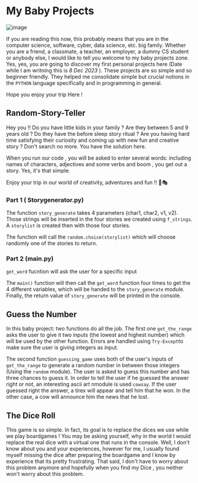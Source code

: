 # My Baby Projects 


![image](https://github.com/Aladin-bit01/Random-Story-Teller/assets/144846441/a1b86a29-53eb-4b24-83c9-5ac9512ef27a)

If you are reading this now, this probably means that you are in the computer science, software, cyber, data science, etc. big family. Whether you are a friend, a classmate, a teacher, an employer, a dummy CS student or anybody else, I would like to tell you welcome to my baby projects zone. Yes, yes, you are going to discover my first personal projects here (Date while I am writning this is *8 Dec 2023* ). These projects are so simple and so beginner friendly. They helped me consolidate simple but crucial notions in the `PYTHON` language specifically and in programming in general. 

Hope you enjoy your trip Here !


##  Random-Story-Teller
Hey you !! Do you have little kids in your family ? Are they between 5 and 9 years old ? Do they have the before sleep story ritual ? Are you having hard time satisfying their curiosity and coming up with new fun and creative story ?
Don't search no more. You have the solution here. 


When you run our code , you will be asked to enter several words: including names of characters, adjectives and some verbs and boom , you get out a story. Yes, it's that simple.


Enjoy your trip in our world of creativity, adventures and fun !! 🎢🎭
 
### Part 1 ( Storygenerator.py)

The function `story_generate` takes 4 parameters (char1, char2, v1, v2). Those strings will be inserted in the four stories we created using `f_strings`. 
A `storylist` is created then with those four stories. 

The function will call the `random.choice(storylist)` which will choose randomly one of the stories to return.


### Part 2 (main.py)

`get_word` fucntion will ask the user for a specific input

The `main()` function will then call the `get_word` function four times to get the 4 different variables, which will be handed to the `story_generate` module. Finally, the return value of `story_generate` will be printed in the console. 


## Guess the Number 

In this baby project: two functions do all the job. The first one `get_the_range` asks the user to give it two inputs (the lowest and highest number) which will be used by the other function. Errors are handled using `Try-Except`to make sure the user is giving integers as input. 

The second function `guessing_game` uses both of the user's inputs of `get_the_range` to generate a random number in between those integers (Using the `random` module). The user is asked to guess this number and has three chances to guess it. In order to tell the user if he guessed the answer right or not, an interesting ascii art nmodule is used `cowsay`. If the user guessed right the answer, a tirex will appear and tell him that he won. In the other case, a cow will announce him the news that he lost. 


## The Dice Roll

This game is so simple. In fact, its goal is to replace the dices we use while we play boardgames ! You may be asking yourself, why in the world I would replace the real dice with a virtual one that runs in the console. Well, I don't know about you and your experiences, however for me, I usually found myself missing the dice after preparing the boardgame and I know by experience that its pretty frustrating. That said, I don't have to worry about this problem anymore and hopefully when you find my Dice , you neither won't worry about this problem. 
